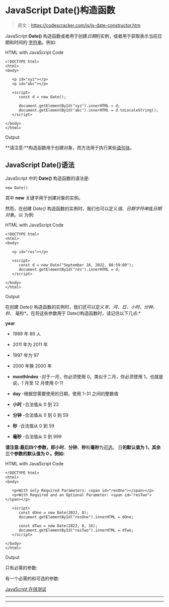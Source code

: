 # JavaScript Date()构造函数

> 原文：<https://codescracker.com/js/js-date-constructor.htm>

JavaScript **Date()** 构造函数或者用于创建*日期*的实例，或者用于获取表示当前日期和时间的 [字符串](/js/js-strings.htm)。例如:

HTML with JavaScript Code

```
<!DOCTYPE html>
<html>
<body>

   <p id="xyz"></p>
   <p id="abc"></p>

   <script>
      const d = new Date();

      document.getElementById("xyz").innerHTML = d;
      document.getElementById("abc").innerHTML = d.toLocaleString();
   </script>

</body>
</html>
```

Output

**请注意:**构造函数用于创建对象，而方法用于执行某些[语句块](/js/js-statements.htm)。

## JavaScript Date()语法

JavaScript 中的 **Date()** 构造函数的语法是:

```
new Date()
```

其中 **new** 关键字用于创建对象的实例。

然而，在创建 *Date()* 构造函数的实例时，我们也可以定义*值*、*日期字符串*或*日期对象*。以 为例:

HTML with JavaScript Code

```
<!DOCTYPE html>
<html>
<body>

   <p id="res"></p>

   <script>
      const d = new Date("September 16, 2022, 08:59:00");
      document.getElementById("res").innerHTML = d;
   </script>

</body>
</html>
```

Output

在创建 *Date()* 构造函数的实例时，我们还可以定义*年*、*月*、*日*、*小时*、*分钟*、*秒*、 毫秒*。在将这些参数用于 Date()构造函数时，请记住以下几点:*

**year**

*   1989 年 89 人
*   2011 年为 2011 年
*   1997 年为 97
*   2000 年换 2000 年

*   **monthIndex** -对于一月，你必须使用 0。类似于二月，你必须使用 1。也就是说，1 月至 12 月使用 0-11
*   **day** -根据您需要使用的日期，使用 1-31 之间的整数值
*   **小时** -合法值从 0 到 23
*   **分钟** -合法值从 0 到 0 到 59
*   **秒** -合法值从 0 到 59
*   **毫秒** -合法值从 0 到 999

**请注意:**最后四个参数，即**小时**、**分钟**、**秒**和**毫秒**为<u>可选</u>。 日**的默认值为 1，其余三个参数的默认值为 **0** 。例如:**

HTML with JavaScript Code

```
<!DOCTYPE html>
<html>
<body>

   <p>With only Required Parameters: <span id="resOne"></span></p>
   <p>With Required and an Optional Parameter: <span id="resTwo"></span></p>

   <script>
      const dOne = new Date(2022, 8);
      document.getElementById("resOne").innerHTML = dOne;

      const dTwo = new Date(2022, 8, 16);
      document.getElementById("resTwo").innerHTML = dTwo;
   </script>

</body>
</html>
```

Output

只有必需的参数:

有一个必需的和可选的参数:

[JavaScript 在线测试](/exam/showtest.php?subid=6)

* * *

* * *